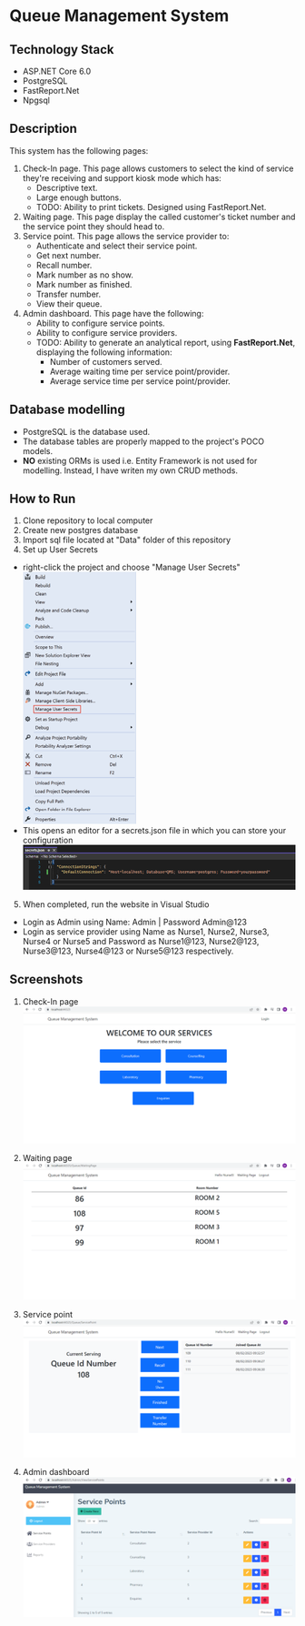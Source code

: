 # Queue Management System

## Technology Stack

- ASP.NET Core 6.0
- PostgreSQL
- FastReport.Net
- Npgsql

## Description

This system has the following pages:

1. Check-In page. This page allows customers to select the kind of service they're receiving and support kiosk mode which has:
   - Descriptive text.
   - Large enough buttons.
   - TODO: Ability to print tickets. Designed using FastReport.Net.
2. Waiting page. This page display the called customer's ticket number and the service point they should head to.
3. Service point. This page allows the service provider to:
   - Authenticate and select their service point.
   - Get next number.
   - Recall number.
   - Mark number as no show.
   - Mark number as finished.
   - Transfer number.
   - View their queue.
4. Admin dashboard. This page have the following:
   - Ability to configure service points.
   - Ability to configure service providers.
   - TODO: Ability to generate an analytical report, using **FastReport.Net**, displaying the following information:
     - Number of customers served.
     - Average waiting time per service point/provider.
     - Average service time per service point/provider.

## Database modelling

- PostgreSQL is the database used.
- The database tables are properly mapped to the project's POCO models.
- **NO** existing ORMs is used i.e. Entity Framework is not used for modelling. Instead, I have writen my own CRUD methods.

## How to Run

1. Clone repository to local computer
2. Create new postgres database 
3. Import sql file located at "Data" folder of this repository 
4. Set up User Secrets
- right-click the project and choose "Manage User Secrets"
![App Screenshot](https://github.com/mikemathu/Queue-Management-System/blob/main/Queue%20Management%20System/wwwroot/Screenshots/manageUserSecrets.PNG)
- This opens an editor for a secrets.json file in which you can store your configuration
![App Screenshot](https://github.com/mikemathu/Queue-Management-System/blob/main/Queue%20Management%20System/wwwroot/Screenshots/secretJson.PNG)

5. When completed, run the website in Visual Studio
- Login as Admin using Name: Admin | Password Admin@123
- Login as service provider using Name as Nurse1, Nurse2, Nurse3, Nurse4 or Nurse5 and Password as Nurse1@123, Nurse2@123, Nurse3@123, Nurse4@123 or Nurse5@123 respectively.


## Screenshots
1. Check-In page
![App Screenshot](https://github.com/mikemathu/Queue-Management-System/blob/main/Queue%20Management%20System/wwwroot/Screenshots/Check-In%20page.PNG)


2. Waiting page
![App Screenshot](https://github.com/mikemathu/Queue-Management-System/blob/main/Queue%20Management%20System/wwwroot/Screenshots/Waiting%20Page.PNG)

3. Service point
![App Screenshot](https://github.com/mikemathu/Queue-Management-System/blob/main/Queue%20Management%20System/wwwroot/Screenshots/Service%20point.PNG)

4. Admin dashboard
![App Screenshot](https://github.com/mikemathu/Queue-Management-System/blob/main/Queue%20Management%20System/wwwroot/Screenshots/Admin%20Page.PNG)
